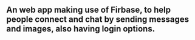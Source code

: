 ## An web app making use of Firbase, to help people connect and chat by sending messages and images, also having login options.



